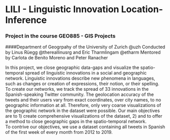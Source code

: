 # LILI - Linguistic Innovation Location-Inference 
### Project in the course GEO885 - GIS Projects
####Department of Geogrpahy of the University of Zurich @uzh
Conducted by Linus Rüegg @thereallinusrg and Eric Tharmlingam @etharm
Mentored by Carlota de Benito Moreno and Peter Ranacher


In this project, we close geographic data-gaps and visualize the spatio-temporal spread of linguistic innovations in a social and geographic network. Linguistic innovations describe new phenomena in languages, such as changes or creation of expressions, their notion, or their spelling. To create our networks, we track the spread of 33 innovations in the Spanish-speaking Twitter community.
The geolocation accuracy of the tweets and their users vary from exact coordinates, over city names, to no geographic information at all. Therefore, only very coarse visualizations of the geographic network in the dataset were possible. Our main objectives are to 1) create comprehensive visualizations of the dataset, 2) and to offer a method to close geographic gaps in the spatio-temporal network.  
To contrive our objectives, we use a dataset containing all tweets in Spanish of the first week of every month from 2012 to 2019.
